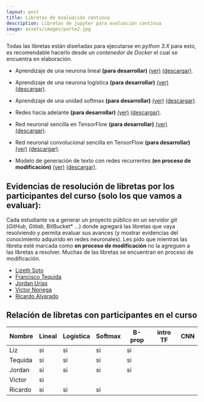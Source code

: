 ```yaml
---
layout: post
title: Libretas de evaluación continua
description: Libretas de jupyter para evaluación contínua
image: assets/images/parte2.jpg
---
```


Todas las libretas están diseñadas para ejecutarse en *python 3.X* para esto, es recomendable hacerlo desde un *contenedor de Docker* el cual se encuentra en elaboración.


- Aprendizaje de una neurona lineal **(para desarrollar)**
  [(ver)](https://github.com/rn-unison/rn-jupyter/blob/master/regresion-lineal/neurona_lineal.ipynb)
  [(descargar)](https://github.com/rn-unison/rn-jupyter/blob/master/regresion-lineal.zip?raw=true).

- Aprendizaje de una neurona
  logística **(para desarrollar)**
  [(ver)](https://github.com/rn-unison/rn-jupyter/blob/master/regresion-logistica/neurona_logistica.ipynb)
  [(descargar)](https://github.com/rn-unison/rn-jupyter/blob/master/regresion-logistica.zip?raw=true).

- Aprendizaje de una unidad softmax **(para desarrollar)**
  [(ver)](https://github.com/rn-unison/rn-jupyter/blob/master/unidad_softmax/unidad_softmax.ipynb)
  [(descargar)](https://github.com/rn-unison/rn-jupyter/blob/master/unidad_softmax.zip?raw=true).

- Redes hacia adelante **(para desarrollar)**
  [(ver)](https://github.com/rn-unison/rn-jupyter/blob/master/b-prop/b_prop.ipynb)
  [(descargar)](https://github.com/rn-unison/rn-jupyter/blob/master/b-prop.zip?raw=true).


- Red neuronal sencilla en TensorFlow **(para desarrollar)**
  [(ver)](https://github.com/rn-unison/rn-jupyter/blob/master/tensorflow_mlp/tensorflow_red_simple.ipynb)
  [(descargar)](https://github.com/rn-unison/rn-jupyter/blob/master/tensorflow_mlp.zip?raw=true).

- Red neuronal convolucional sencilla en TensorFlow **(para desarrollar)**
  [(ver)](https://github.com/rn-unison/rn-jupyter/blob/master/cnn-sencilla/cnn-sencilla.ipynb)
  [(descargar)](https://github.com/rn-unison/rn-jupyter/blob/master/cnn-sencilla.zip?raw=true).

- Modelo de generación de texto con redes recurrentes **(en proceso de modificación)**
  [(ver)](https://github.com/curso-redes-neuronales-unison/Material/blob/master/libretas/redes_recurrentes.ipynb)
  [(descargar)](https://github.com/curso-redes-neuronales-unison/Material/raw/master/libretas/redes_recurrentes.ipynb).



## Evidencias de resolución de libretas por los participantes del curso (solo los que vamos a evaluar):

Cada estudiante va a generar un proyecto público en un servidor *git* (*GitHub*, *Gitlab*, BitBucket* ...) donde agregará las libretas que vaya resolviendo y permita evaluar sus avances (y mostrar evidencias del conocimiento adquirido en redes neuronales). Les pido que mientras las libreta esté marcada como **en proceso de modificación** no la agreguen a las libretas a resolver. Muchas de las libretas se encuentran en proceso de modificación.


- [Lizeth Soto](https://github.com/LizethSoto/Evaluaciones-Continuas-RN)
- [Francisco Tequida](https://github.com/francisco-tequida?tab=repositories)
- [Jordan Urias](https://github.com/jjups96/Libretas-rn)
- [Victor Noriega](https://github.com/victornoriega?tab=repositories)
- [Ricardo Alvarado](https://github.com/ricardoamata/Libretas-RedesNeuronales-2019)

<!---2018b

- [Fransisco Córdova](https://github.com/Franko1307/redes-neuronales-unison)

- [Raúl Pérez](https://github.com/raulperod/redes-neuronales)

- [Cesar Salazar](https://github.com/cesern/redes-neuronales/)

- [Roberto Salazar](https://github.com/robertosalazare/redesneuronales_libretas)

- [Luís Fernando Sotomayor](https://bitbucket.org/sanlf/)

- [Adrián Vazquez](https://github.com/adrianEVI/neural-network/tree/master/notebook)
--->


## Relación de libretas con participantes en el curso


| Nombre       | Lineal | Logística | Softmax | B-prop | intro TF | CNN | 
|--------------|--------|-----------|---------|--------|----------|---- | 
| Liz          |   si   |    si     |   si    | si     |          |     | 
| Tequida      |   si   |    si     |   si    | si     |          |     | 
| Jordan       |   si   |    si     |   si    | si     |          |     | 
| Victor       |   si   |           |         |        |          |     | 
| Ricardo      |   si   |    si     |   si    |        |          |     | 

<!---2018b

| Nombre       | Lineal | Logística | Softmax | B-prop | intro TF | CNN | RNN   | RL    |
|--------------|--------|-----------|---------|--------|----------|---- | ----  | ----- |
| F. Córdova   |  si    |    si     |    si   |   si   |   si     |  si |  si   |  si   |
| R. Pérez     |  si    |    si     |    si   |   si   |   si     |  si |  1/2  |  no   |
| C. Salazar   |  si    |    si     |    si   |   si   |   si     |  si |  1/2  |  no   |
| R. Salazar   |  si    |    si     |    si   |   si   |   si     | 1/2 |  1/2  |  si   |
| L. Sotomayor |  si    |    si     |    si   |   si   |   si     | 1/2 |  1/2  |  si   |
| A. Vázquez   |  si    |    si     |    si   |   si   |   si     |  no |  no   |  no   |
--->
